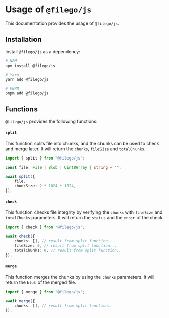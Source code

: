 # Usage of `@filego/js`

This documentation provides the usage of `@filego/js`.

## Installation

Install `@filego/js` as a dependency:

```bash
# NPM
npm install @filego/js

# Yarn
yarn add @filego/js

# PNPM
pnpm add @filego/js
```

## Functions

`@filego/js` provides the following functions:

#### `split`

This function splits file into chunks, and the chunks can be used to check and merge later. It will return the `chunks`, `fileSize` and `totalChunks`.

```typescript
import { split } from "@filego/js";

const file: File | Blob | Uint8Array | string = "";

await split({
    file,
    chunkSize: 2 * 1024 * 1024,
});
```

#### `check`

This function checks file integrity by verifying the `chunks` with `fileSize` and `totalChunks` parameters. It will return the `status` and the `error` of the check.

```typescript
import { check } from "@filego/js";

await check({
    chunks: [], // result from split function...
    fileSize: 0, // result from split function...
    totalChunks: 0, // result from split function...
});
```

#### `merge`
 
This function merges the chunks by using the `chunks` parameters. It will return the `blob` of the merged file.

```typescript
import { merge } from "@filego/js";

await merge({
    chunks: [], // result from split function...
});
```
